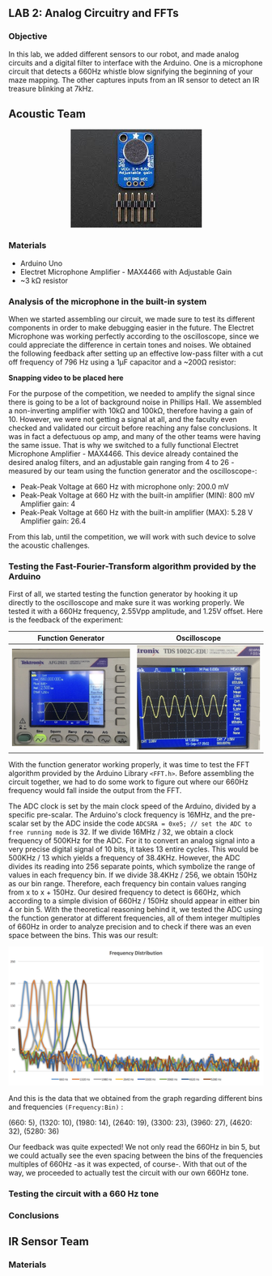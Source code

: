 ## LAB 2: Analog Circuitry and FFTs

### Objective

In this lab, we added different sensors to our robot, and made analog circuits
and a digital filter to interface with the Arduino. One is a microphone circuit
that detects a 660Hz whistle blow signifying the beginning of your maze mapping.
The other captures inputs from an IR sensor to detect an IR treasure blinking
at 7kHz.

## Acoustic Team

<div style="text-align:center"> <img src="../pictures/lab2/mic.jpeg"/> </div>

### Materials

  * Arduino Uno
  * Electret Microphone Amplifier - MAX4466 with Adjustable Gain
  * ~3 kΩ resistor

### Analysis of the microphone in the built-in system

When we started assembling our circuit, we made sure to test its different
components in order to make debugging easier in the future. The Electret Microphone was working perfectly according to the oscilloscope, since we could appreciate the difference in certain tones and noises. We obtained the following feedback after setting up an effective low-pass filter with a cut off frequency of 796 Hz using a 1µF capacitor and a ~200Ω resistor:

**Snapping video to be placed here**

For the purpose of the competition, we needed to amplify the signal since there is going to be a lot of background noise in Phillips Hall. We assembled a non-inverting amplifier with 10kΩ and 100kΩ, therefore having a gain of 10. However, we were not getting a signal at all, and the faculty even checked and validated our circuit before reaching any false conclusions. It was in fact a defectuous op amp, and many of the other teams were having the same issue. That is why we switched to a fully functional Electret Microphone Amplifier - MAX4466. This device already contained the desired analog filters, and an adjustable gain ranging from 4 to 26 -measured by our team using the function generator and the oscilloscope-:

* Peak-Peak Voltage at 660 Hz with microphone only: 200.0 mV
* Peak-Peak Voltage at 660 Hz with the built-in amplifier (MIN): 800 mV Amplifier gain: 4
* Peak-Peak Voltage at 660 Hz with the built-in amplifier (MAX): 5.28 V Amplifier gain: 26.4

From this lab, until the competition, we will work with such device to solve the acoustic challenges.

### Testing the Fast-Fourier-Transform algorithm provided by the Arduino

First of all, we started testing the function generator by hooking it up directly to the oscilloscope and make sure it was working properly. We tested it with a 660Hz frequency, 2.55Vpp amplitude, and 1.25V offset. Here is the feedback of the experiment:

Function Generator         |  Oscilloscope
:-------------------------:|:-------------------------:
![](../pictures/lab2/functGenTest.jpg)  |  ![](../pictures/lab2/oscilloscopeTest.jpg)  

With the function generator working properly, it was time to test the FFT algorithm provided by the Arduino Library `<FFT.h>`. Before assembling the circuit together, we had to do some work to figure out where our 660Hz frequency would fall inside the output from the FFT.

The ADC clock is set by the main clock speed of the Arduino, divided by a specific pre-scalar. The Arduino's clock frequency is 16MHz, and the pre-scalar set by the ADC inside the code `ADCSRA = 0xe5; // set the ADC to free running mode` is 32. If we divide 16MHz / 32, we obtain a clock frequency of 500KHz for the ADC. For it to convert an analog signal into a very precise digital signal of 10 bits, it takes 13 entire cycles. This would be 500KHz / 13 which yields a frequency of 38.4KHz. However, the ADC divides its reading into 256 separate points, which symbolize the range of values in each frequency bin. If we divide 38.4KHz / 256, we obtain 150Hz as our bin range. Therefore, each frequency bin contain values ranging from x to x + 150Hz. Our desired frequency to detect is 660Hz, which according to a simple division of 660Hz / 150Hz should appear in either bin 4 or bin 5. With the theoretical reasoning behind it, we tested the ADC using the function generator at different frequencies, all of them integer multiples of 660Hz in order to analyze precision and to check if there was an even space between the bins. This was our result:

<div style="text-align:center"><img src="../pictures/lab2/freqs.png"/></div>

And this is the data that we obtained from the graph regarding different bins and frequencies `(Frequency:Bin)` :

(660: 5), (1320: 10), (1980: 14), (2640: 19), (3300: 23), (3960: 27), (4620: 32), (5280: 36)

Our feedback was quite expected! We not only read the 660Hz in bin 5, but we could actually see the even spacing between the bins of the frequencies multiples of 660Hz -as it was expected, of course-. With that out of the way, we proceeded to actually test the circuit with our own 660Hz tone.

### Testing the circuit with a 660 Hz tone



### Conclusions



## IR Sensor Team



### Materials
